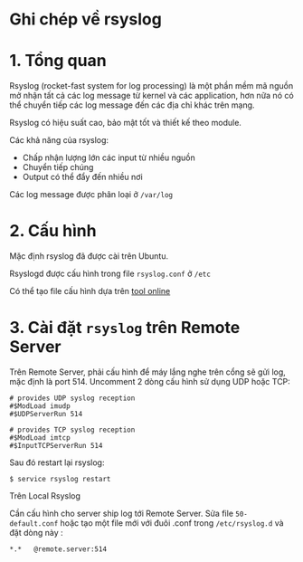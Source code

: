 # Ghi chép về rsyslog


# 1. Tổng quan

Rsyslog (rocket-fast system for log processing) là một phần mềm mã nguồn mở nhận tất cả các log message từ kernel và các application, hơn nữa nó có thể chuyển tiếp các log message đến các địa chỉ khác trên mạng. 

Rsyslog có hiệu suất cao, bảo mật tốt và thiết kế theo module. 

Các khả năng của rsyslog: 

- Chấp nhận lượng lớn các input từ nhiều nguồn 
- Chuyển tiếp chúng
- Output có thể đẩy đến nhiều nơi

Các log message được phân loại ở `/var/log`

# 2. Cấu hình

Mặc định rsyslog đã được cài trên Ubuntu. 

Rsyslogd được cấu hình trong file `rsyslog.conf` ở `/etc`

Có thể tạo file cấu hình dựa trên [tool online](http://www.rsyslog.com/rsyslog-configuration-builder/)

# 3. Cài đặt `rsyslog` trên Remote Server

Trên Remote Server, phải cấu hình để máy lắng nghe trên cổng sẽ gửi log, mặc định là port 514. Uncomment 2 dòng cấu hình sử dụng UDP hoặc TCP:

	# provides UDP syslog reception
	#$ModLoad imudp
	#$UDPServerRun 514

	# provides TCP syslog reception
	#$ModLoad imtcp
	#$InputTCPServerRun 514

Sau đó restart lại rsyslog:

	$ service rsyslog restart 
	
Trên Local Rsyslog
	
Cần cấu hình cho server ship log tới Remote Server. Sửa file `50-default.conf` hoặc tạo một file mới với đuôi .conf trong `/etc/rsyslog.d` và đặt dòng này :
	
	*.*   @remote.server:514
		


	
	
